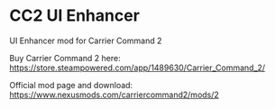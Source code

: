 # CC2 UI Enhancer
UI Enhancer mod for Carrier Command 2

Buy Carrier Command 2 here: https://store.steampowered.com/app/1489630/Carrier_Command_2/

Official mod page and download: https://www.nexusmods.com/carriercommand2/mods/2
